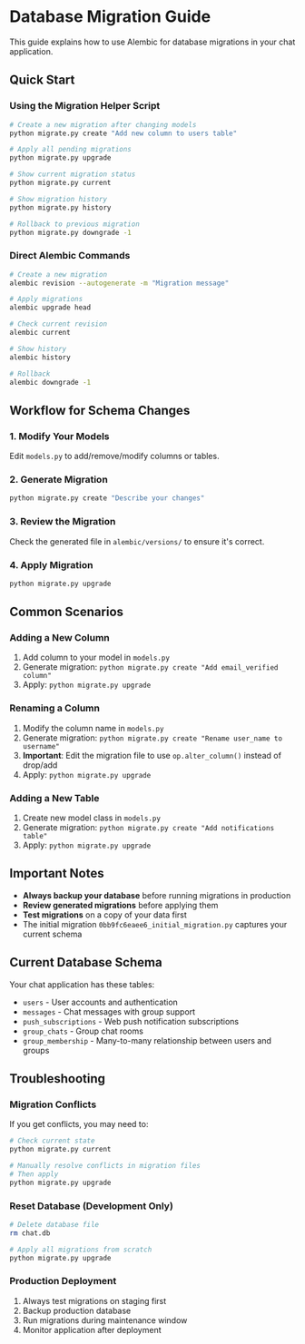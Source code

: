 # Database Migration Guide

This guide explains how to use Alembic for database migrations in your chat application.

## Quick Start

### Using the Migration Helper Script

```bash
# Create a new migration after changing models
python migrate.py create "Add new column to users table"

# Apply all pending migrations
python migrate.py upgrade

# Show current migration status
python migrate.py current

# Show migration history
python migrate.py history

# Rollback to previous migration
python migrate.py downgrade -1
```

### Direct Alembic Commands

```bash
# Create a new migration
alembic revision --autogenerate -m "Migration message"

# Apply migrations
alembic upgrade head

# Check current revision
alembic current

# Show history
alembic history

# Rollback
alembic downgrade -1
```

## Workflow for Schema Changes

### 1. Modify Your Models
Edit `models.py` to add/remove/modify columns or tables.

### 2. Generate Migration
```bash
python migrate.py create "Describe your changes"
```

### 3. Review the Migration
Check the generated file in `alembic/versions/` to ensure it's correct.

### 4. Apply Migration
```bash
python migrate.py upgrade
```

## Common Scenarios

### Adding a New Column
1. Add column to your model in `models.py`
2. Generate migration: `python migrate.py create "Add email_verified column"`
3. Apply: `python migrate.py upgrade`

### Renaming a Column
1. Modify the column name in `models.py`
2. Generate migration: `python migrate.py create "Rename user_name to username"`
3. **Important**: Edit the migration file to use `op.alter_column()` instead of drop/add
4. Apply: `python migrate.py upgrade`

### Adding a New Table
1. Create new model class in `models.py`
2. Generate migration: `python migrate.py create "Add notifications table"`
3. Apply: `python migrate.py upgrade`

## Important Notes

- **Always backup your database** before running migrations in production
- **Review generated migrations** before applying them
- **Test migrations** on a copy of your data first
- The initial migration `0bb9fc6eaee6_initial_migration.py` captures your current schema

## Current Database Schema

Your chat application has these tables:
- `users` - User accounts and authentication
- `messages` - Chat messages with group support
- `push_subscriptions` - Web push notification subscriptions
- `group_chats` - Group chat rooms
- `group_membership` - Many-to-many relationship between users and groups

## Troubleshooting

### Migration Conflicts
If you get conflicts, you may need to:
```bash
# Check current state
python migrate.py current

# Manually resolve conflicts in migration files
# Then apply
python migrate.py upgrade
```

### Reset Database (Development Only)
```bash
# Delete database file
rm chat.db

# Apply all migrations from scratch
python migrate.py upgrade
```

### Production Deployment
1. Always test migrations on staging first
2. Backup production database
3. Run migrations during maintenance window
4. Monitor application after deployment
